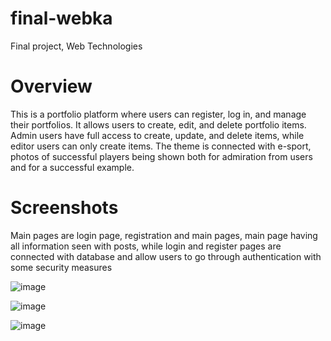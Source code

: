 # final-webka

Final project, Web Technologies

# Overview
This is a portfolio platform where users can register, log in, and manage their portfolios. It allows users to create, edit, and delete portfolio items. Admin users have full access to create, update, and delete items, while editor users can only create items. The theme is connected with e-sport, photos of successful players being shown both for admiration from users and for a successful example.

# Screenshots
Main pages are login page, registration and main pages, main page having all information seen with posts, while login and register pages are connected with database and allow users to go through authentication with some security measures

![image](https://github.com/user-attachments/assets/97d11039-db15-4a93-8220-19798f829b88)

![image](https://github.com/user-attachments/assets/81254fd0-9d6b-453e-8b62-72fd11e55175)

![image](https://github.com/user-attachments/assets/93e619af-c584-40fc-815e-29bd123c1167)
